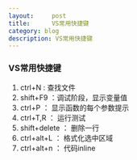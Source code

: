 ```yaml
---
layout:     post
title:      VS常用快捷键
category: blog
description: VS常用快捷键
---
```


### __VS常用快捷键__

1. ctrl+N : 查找文件
2. shift+F9 ：调试阶段，显示变量值
3. ctrl+P ： 显示函数的每个参数提示
4. ctrl+T,R ： 运行测试
5. shift+delete ： 删除一行
6. ctrl+alt+L ： 格式化选中区域
7. ctrl+alt+n ： 代码inline
